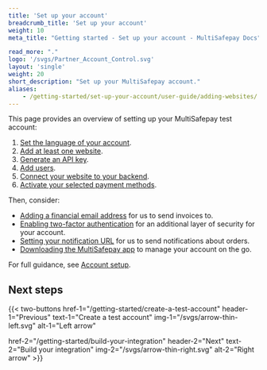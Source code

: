 ```yaml
---
title: 'Set up your account'
breadcrumb_title: 'Set up your account'
weight: 10
meta_title: "Getting started - Set up your account - MultiSafepay Docs"

read_more: "."
logo: '/svgs/Partner_Account_Control.svg'
layout: 'single'
weight: 20
short_description: "Set up your MultiSafepay account."
aliases:
    - /getting-started/set-up-your-account/user-guide/adding-websites/
---
```


This page provides an overview of setting up your MultiSafepay test account:  

1. [Set the language of your account](/account/setting-account-language/).
2. [Add at least one website](/account/adding-websites/).
3. [Generate an API key](/account/site-id-api-key-secure-code/). 
4. [Add users](/account/adding-users/).
5. [Connect your website to your backend](/account/connecting-websites-to-backend/).
6. [Activate your selected payment methods](/account/activating-payment-methods/).

Then, consider:  

- [Adding a financial email address](/account/adding-financial-email-address/) for us to send invoices to. 
- [Enabling two-factor authentication](/account/enabling-2FA/) for an additional layer of security for your account.
- [Setting your notification URL](/account/setting-your-notification-url/) for us to send notifications about orders.
- [Downloading the MultiSafepay app](/account/multisafepay-app/) to manage your account on the go.

For full guidance, see [Account setup](/account/account-setup/).

## Next steps

{{< two-buttons
href-1="/getting-started/create-a-test-account" header-1="Previous" text-1="Create a test account" img-1="/svgs/arrow-thin-left.svg" alt-1="Left arrow" 

href-2="/getting-started/build-your-integration" header-2="Next" text-2="Build your integration" img-2="/svgs/arrow-thin-right.svg" alt-2="Right arrow" >}}